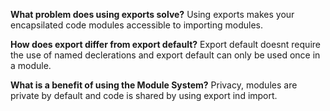 
<b>What problem does using exports solve?</b>
Using exports makes your encapsilated code modules accessible to importing modules.

<b>How does export differ from export default?</b>
Export default doesnt require the use of named declerations and export default can only be used once in a module.

<b>What is a benefit of using the Module System?</b>
Privacy, modules  are private by default and code is shared by using export ind import. 
